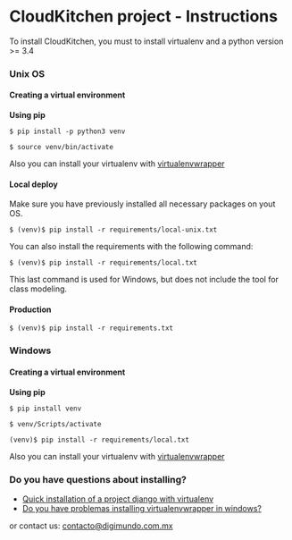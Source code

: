 # CloudKitchen project - Instructions

To install CloudKitchen, you must to install virtualenv and a python version >= 3.4


### Unix OS 

#### Creating a virtual environment

**Using pip**

    $ pip install -p python3 venv

    $ source venv/bin/activate

Also you can install your virtualenv with [virtualenvwrapper](https://virtualenvwrapper.readthedocs.io/en/latest/)

#### Local deploy

Make sure you have previously installed all necessary packages on yout OS.

	$ (venv)$ pip install -r requirements/local-unix.txt

You can also install the requirements with the following command:

	$ (venv)$ pip install -r requirements/local.txt

This last command is used for Windows, but does not include the tool for class modeling.
	
#### Production

    $ (venv)$ pip install -r requirements.txt

### Windows

#### Creating a virtual environment

**Using pip**

	$ pip install venv

	$ venv/Scripts/activate

	(venv)$ pip install -r requirements/local.txt

Also you can install your virtualenv with [virtualenvwrapper](https://pypi.python.org/pypi/virtualenvwrapper-win)

### Do you have questions about installing?
* [Quick installation of a project django with virtualenv](https://tutorial.djangogirls.org/es/django_installation/)
* [Do you have problemas installing virtualenvwrapper in windows?](https://docs.google.com/presentation/d/1hcTZYw8nJFJ4C59wHb9Z_c8U_oFSeL-nVX8yT0f-aKE/edit?usp=sharing)

or contact us: [contacto@digimundo.com.mx](mailto:contacto@digimundo.com.mx)
    